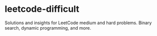 # leetcode-difficult
Solutions and insights for LeetCode medium and hard problems. Binary search, dynamic programming, and more.
